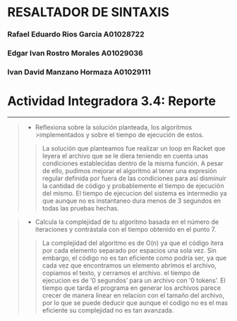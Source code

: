 # RESALTADOR DE SINTAXIS
 ### Rafael Eduardo Rios Garcia A01028722
 ### Edgar Ivan Rostro Morales A01029036
 ### Ivan David Manzano Hormaza A01029111
 
 # Actividad Integradora 3.4: Reporte
  
 ***
   
 > - Reflexiona sobre la solución planteada, los algoritmos >implementados y sobre el tiempo de ejecución de estos.
 >>La solución que planteamos fue realizar un loop en Racket que leyera el archivo que se le diera teniendo en cuenta unas condiciones establecidas dentro de la misma función. A pesar de  ello, pudimos mejorar el algoritmo al tener una expresión regular  definida por fuera de las condiciones para así disminuir la  cantidad de código y probablemente el tiempo de ejecución del  mismo. El tiempo de ejecucion del sistema es intermedio ya que aunque no es instantaneo dura menos de 3 segundos en todas las pruebas hechas.
  
 > - Calcula la complejidad de tu algoritmo basada en el número de iteraciones y contrástala con el tiempo obtenido en el punto 7.
 >>La complejidad del algoritmo es de O(n) ya que el código itera por cada elemento separado por espacios una sola vez. Sin  embargo, el código no es tan eficiente como podría ser, ya que  cada vez que encontramos un elemento abrimos el archivo, copiamos el texto, y cerramos el archivo.
 >>el tiempo de ejecucion es de ‘0 segundos’ para un archivo con ‘0  tokens’. El tiempo que tarda el programa en generar los archivos parece crecer de manera linear en relacion con el tamaño del archivo, por lo que se puede deducir que aunque el codigo no es el mas eficiente su complejidad no es tan avanzada.
